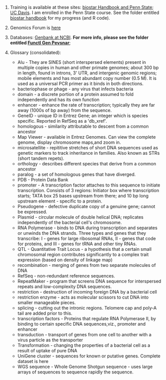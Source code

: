 1. Training is available at these sites: [biostar Handbook and Penn State](https://www.biostarhandbook.com/); 
[UC Davis](http://bioinformatics.ucdavis.edu/training/). I am enrolled in the Penn State course. See the folder entitled [biostar handbook](https://github.com/shankar4/Functional-Genomics/tree/master/bioistar%20handbook) for my progress (and R code).  

2. Genomics Forum is [here](https://www.biostars.org/)

3. Databases: [Genbank at NCBI](https://www.ncbi.nlm.nih.gov/genbank/). **For more info, please see the folder entitled [Functl Gen Pevsnar](https://github.com/shankar4/Functional-Genomics/tree/master/FunctlGen%20Pevsner)**; 

4. Glossary (consolidated):

    * Alu - They are SINES (short interspersed elements) present in multiple copies in human and other primate genomes; about 300 bp in length, found in introns, 3' UTR, and intergenic genomic regions; mobile elements and has most abundant copy number (0.5 M). It is used as a universal PCR primer as it binds in both directions.
    * bacteriophase or phage - any virus that infects bacteria
    * domain - a discrete portion of a protein assumed to fold independently and has its own function
    * enhancer - enhance the rate of transcription; typically they are far away (1000s of bp away) from the sequence.
    * GeneID - unique ID in Entrez Gene; an integer which is species specific. Reported in RefSeq as a 'db_xref'.
    * homologous - similarity attributable to descent from a common ancestor
    * Map Viewer - available in Entrez Genomes. Can view the complete genome, display chromosome maps,and zoom in.
    * microsatellite - repititive stretches of short DNA sequences used as genetic markers to track inheritance in families. Also known as STRs (short tandem repets).
    * orthology - describes different species that derive from a common ancestor
    * paralog - a set of homologous genes that have diverged.
    * PDB - Protein Data Bank
    * promoter - A transcription factor attaches to this sequence to initiate transcription. Consists of 3 regions: Initiator box where transcription starts; TATA box 25 bases upstream from there; and 10 bp long upstream element - specific to a protein.
    * Pseudogene - defective duplicate copy of a genuine gene; cannot be expressed. 
    * Plasmid - circular molecule of double helical DNA; replicates independently of the bacterial cell's chromosome.
    * RNA Polymerase - binds to DNA during transcription and separates or unwinds the DNA strands. Three types and genes that they transcribe: I - genes for large ribosomal RNAs, II - genes that code for proteins, and III - genes for tRNA and other tiny RNAs.
    * QTL - Quantitative Trait Locus - a hypothesis that a certain small chromosomal region contributes significantly to a complex trait expression (based on density of linkage map)
    * recombination - merging of genes from two separate molecules of DNA
    * RefSeq - non-redundant reference sequences.
    * RepeatMaker - program that screens DNA sequence for interspersed repeats and low-complexity DNA sequences.
    * restriction - destruction of incoming foreign DNA by a bacterial cell
    * restriction enzyme - acts as molecular scissors to cut DNA into smaller manageable pieces.
    * splicing - cutting out the intronic regions. Telomere cap and poly-A tail are added prior to this.
    * transcription factors - Proteins that regulate RNA Polymerase II, by binding to certain specific DNA sequences,viz., promoter and enhancer
    * transduction - transport of genes from one cell to another with a virus particle as the transporter
    * Transformation - changing the properties of a bacterial cell as a result of uptake of pure DNA
    * UniGene cluster - sequences for known or putative genes. Complete dataset is here
    * WGS sequence - Whole Genome Shotgun sequence - uses large arrays of sequences to sequence rapidly the sequence.


    
   
    
   
    

